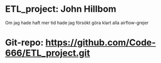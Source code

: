 # ETL_project: John Hillbom

Om jag hade haft mer tid hade jag försökt göra klart alla airflow-grejer

# Git-repo: https://github.com/Code-666/ETL_project.git
